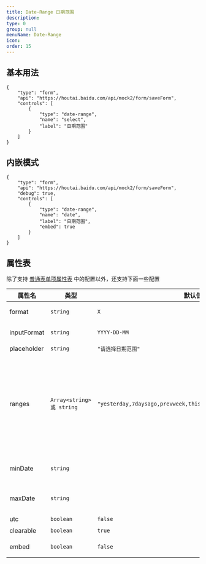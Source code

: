 ```yaml
---
title: Date-Range 日期范围
description:
type: 0
group: null
menuName: Date-Range
icon:
order: 15
---
```


## 基本用法

```schema: scope="body"
{
    "type": "form",
    "api": "https://houtai.baidu.com/api/mock2/form/saveForm",
    "controls": [
        {
            "type": "date-range",
            "name": "select",
            "label": "日期范围"
        }
    ]
}
```

## 内嵌模式

```schema: scope="body"
{
    "type": "form",
    "api": "https://houtai.baidu.com/api/mock2/form/saveForm",
    "debug": true,
    "controls": [
        {
            "type": "date-range",
            "name": "date",
            "label": "日期范围",
            "embed": true
        }
    ]
}
```

## 属性表

除了支持 [普通表单项属性表](./formitem#%E5%B1%9E%E6%80%A7%E8%A1%A8) 中的配置以外，还支持下面一些配置

| 属性名      | 类型                      | 默认值                                                          | 说明                                                                                                                            |
| ----------- | ------------------------- | --------------------------------------------------------------- | ------------------------------------------------------------------------------------------------------------------------------- |
| format      | `string`                  | `X`                                                             | [日期选择器值格式](./date#%E5%80%BC%E6%A0%BC%E5%BC%8F)                                                                          |
| inputFormat | `string`                  | `YYYY-DD-MM`                                                    | [日期选择器显示格式](./date#%E6%98%BE%E7%A4%BA%E6%A0%BC%E5%BC%8F)                                                               |
| placeholder | `string`                  | `"请选择日期范围"`                                              | 占位文本                                                                                                                        |
| ranges      | `Array<string> 或 string` | `"yesterday,7daysago,prevweek,thismonth,prevmonth,prevquarter"` | 日期范围快捷键，可选：today, yesterday, 1dayago, 7daysago, 90daysago, prevweek, thismonth, prevmonth, prevquarter, thisquarter` |
| minDate     | `string`                  |                                                                 | 限制最小日期，用法同 [限制范围](./date#%E9%99%90%E5%88%B6%E8%8C%83%E5%9B%B4)                                                    |
| maxDate     | `string`                  |                                                                 | 限制最大日期，用法同 [限制范围](./date#%E9%99%90%E5%88%B6%E8%8C%83%E5%9B%B4)                                                    |
| utc         | `boolean`                 | `false`                                                         | [保存 UTC 值](./date#utc)                                                                                                       |
| clearable   | `boolean`                 | `true`                                                          | 是否可清除                                                                                                                      |
| embed       | `boolean`                 | `false`                                                         | 是否内联模式                                                                                                                    |
